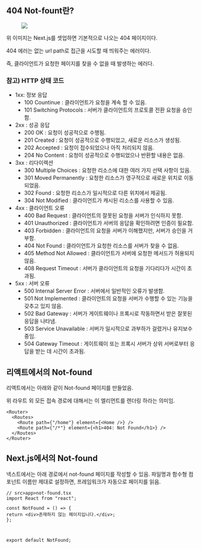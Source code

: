 <h2 data-ke-size="size26">404 Not-fount란?</h2>
<p><figure class="imageblock alignCenter" data-ke-mobileStyle="widthOrigin" data-origin-width="1642" data-origin-height="918"><span data-url="https://blog.kakaocdn.net/dn/c7FTV5/btsIibMzyu5/dzquweO8e9twegDKlgdWRk/img.png" data-phocus="phocus"><img src="https://blog.kakaocdn.net/dn/c7FTV5/btsIibMzyu5/dzquweO8e9twegDKlgdWRk/img.png" srcset="https://img1.daumcdn.net/thumb/R1280x0/?scode=mtistory2&fname=https%3A%2F%2Fblog.kakaocdn.net%2Fdn%2Fc7FTV5%2FbtsIibMzyu5%2FdzquweO8e9twegDKlgdWRk%2Fimg.png" onerror="this.onerror=null; this.src='//t1.daumcdn.net/tistory_admin/static/images/no-image-v1.png'; this.srcset='//t1.daumcdn.net/tistory_admin/static/images/no-image-v1.png';" data-origin-width="1642" data-origin-height="918"/></span></figure>
</p>
<p data-ke-size="size16">위 이미지는 Next.js를 셋업하면 기본적으로 나오는 404 페이지이다.</p>
<p data-ke-size="size16">404 에러는 없는 url path로 접근을 시도할 때 띄워주는 에러이다.</p>
<p data-ke-size="size16">즉, 클라이언트가 요청한 페이지를 찾을 수 없을 때 발생하는 에러다.</p>
<h3 data-ke-size="size23">참고) HTTP 상태 코드</h3>
<ul style="list-style-type: disc;" data-ke-list-type="disc">
<li>1xx: 정보 응답
<ul style="list-style-type: disc;" data-ke-list-type="disc">
<li>100 Countinue : 클라이언트가 요청을 계속 할 수 있음.</li>
<li>101 Switching Protocols : 서버가 클라이언트의 프로토콜 전환 요청을 승인함.</li>
</ul>
</li>
<li>2xx : 성공 응답
<ul style="list-style-type: disc;" data-ke-list-type="disc">
<li>200 OK : 요청이 성공적으로 수행됨.</li>
<li>201 Created : 요청이 성공적으로 수행되었고, 새로운 리소스가 생성됨.</li>
<li>202 Accepted : 요청이 접수되었으나 아직 처리되지 않음.</li>
<li>204 No Content : 요청이 성공적으로 수행되었으나 반환할 내용은 없음.</li>
</ul>
</li>
<li>3xx : 리다이렉션
<ul style="list-style-type: disc;" data-ke-list-type="disc">
<li>300 Multiple Choices : 요청한 리소스에 대한 여러 가지 선택 사항이 있음.</li>
<li>301 Moved Permanently : 요청한 리소스가 영구적으로 새로운 위치로 이동되었음.</li>
<li>302 Found : 요청한 리소스가 일시적으로 다른 위치에서 제공됨.</li>
<li>304 Not Modified : 클라이언트가 캐시된 리소스를 사용할 수 있음.</li>
</ul>
</li>
<li>4xx : 클라이언트 오류
<ul style="list-style-type: disc;" data-ke-list-type="disc">
<li>400 Bad Request : 클라이언트의 잘못된 요청을 서버가 인식하지 못함.</li>
<li>401 Unauthorized : 클라이언트가 서버의 응답을 확인하려면 인증이 필요함.</li>
<li>403 Forbidden : 클라이언트의 요청을 서버가 이해했지만, 서버가 승인을 거부함.</li>
<li>404 Not Found : 클라이언트가 요청한 리소스를 서버가 찾을 수 없음.</li>
<li>405 Method Not Allowed : 클라이언트가 서버에 요청한 메서드가 허용되지 않음.</li>
<li>408 Request Timeout : 서버가 클라이언트의 요청을 기다리다가 시간이 초과됨.</li>
</ul>
</li>
<li>5xx : 서버 오류
<ul style="list-style-type: disc;" data-ke-list-type="disc">
<li>500 Internal Server Error : 서버에서 일반적인 오류가 발생함.</li>
<li>501 Not Implemented : 클라이언트의 요청을 서버가 수행할 수 있는 기능을 갖추고 있지 않음.</li>
<li>502 Bad Gateway : 서버가 게이트웨이나 프록시로 작동하면서 받은 잘못된 응답을 나타냄.</li>
<li>503 Service Unavailable : 서버가 일시적으로 과부하가 걸렸거나 유지보수 중임.</li>
<li>504 Gateway Timeout : 게이트웨이 또는 프록시 서버가 상위 서버로부터 응답을 받는 데 시간이 초과됨.</li>
</ul>
</li>
</ul>
<h2 data-ke-size="size26">리액트에서의 Not-found</h2>
<p data-ke-size="size16">리액트에서는 아래와 같이 Not-found 페이지를 만들었음.</p>
<p data-ke-size="size16">위 라우트 외 모든 접속 경로에 대해서는 이 엘리먼트를 렌더링 하라는 의미임.</p>
<pre id="code_1719852108016" class="typescript" data-ke-language="typescript" data-ke-type="codeblock"><code>&lt;Router&gt;
  &lt;Routes&gt;
    &lt;Route path={"/home"} element={&lt;Home /&gt;} /&gt;
    &lt;Route path={"/*"} element={&lt;h1&gt;404: Not Found&lt;/h1&gt;} /&gt;
  &lt;/Routes&gt;
&lt;/Router&gt;</code></pre>
<h2 data-ke-size="size26">Next.js에서의 Not-found</h2>
<p data-ke-size="size16">넥스트에서는 아래 경로에서 not-found 페이지를 작성할 수 있음. 파일명과 함수형 컴포넌트 이름만 제대로 설정하면, 프레임워크가 자동으로 페이지를 읽음.</p>
<pre id="code_1719852214355" class="typescript" data-ke-language="typescript" data-ke-type="codeblock"><code>// src&gt;app&gt;not-found.tsx
import React from "react";
<p>const NotFound = () =&gt; {
return &lt;div&gt;존재하지 않는 페이지입니다.&lt;/div&gt;;
};</p>
<p>export default NotFound;</code></pre></p>
<p data-ke-size="size16">&nbsp;</p>